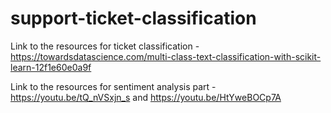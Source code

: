 # support-ticket-classification




Link to the resources for ticket classification - https://towardsdatascience.com/multi-class-text-classification-with-scikit-learn-12f1e60e0a9f

Link to the resources for sentiment analysis part - https://youtu.be/tQ_nVSxjn_s and https://youtu.be/HtYweBOCp7A
